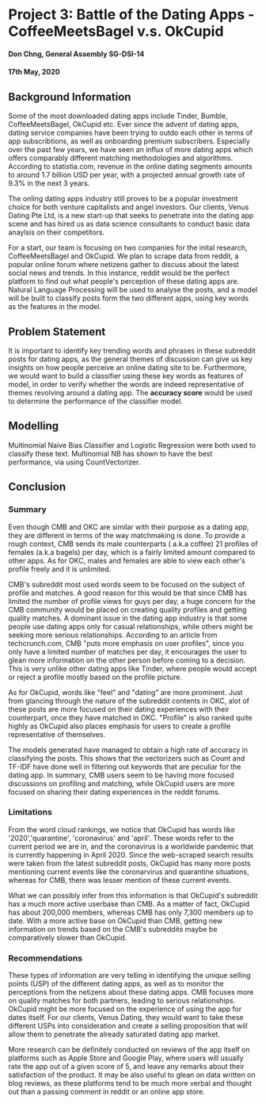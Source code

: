 # Project 3: Battle of the Dating Apps - CoffeeMeetsBagel v.s. OkCupid
#### Don Chng, General Assembly SG-DSI-14
#### 17th May, 2020



## Background Information 

Some of the most downloaded dating apps include Tinder, Bumble, CoffeeMeetsBagel, OkCupid etc. Ever since the advent of dating apps, dating service companies have been trying to outdo each other in terms of app subscribtions, as well as onboarding premium subscribers. Especially over the past few years, we have seen an influx of more dating apps which offers comparably different matching methodologies and algorithms. According to statistia.com, revenue in the online dating segments amounts to around 1.7 billion USD per year, with a projected annual growth rate of 9.3% in the next 3 years.

The onling dating apps industry still proves to be a popular investment choice for both venture capitalists and angel investors. Our clients, Venus Dating Pte Ltd, is a new start-up that seeks to penetrate into the dating app scene and has hired us as data science consultants to conduct basic data anaylsis on their competitors.

For a start, our team is focusing on two companies for the inital research, CoffeeMeetsBagel and OkCupid. We plan to scrape data from reddit, a popular online forum where netizens gather to discuss about the latest social news and trends. In this instance, reddit would be the perfect platform to find out what people's perception of these dating apps are. Natural Language Processing will be used to analyse the posts, and a model will be built to classify posts form the two different apps, using key words as the features in the model.

## Problem Statement

It is important to identify key trending words and phrases in these subreddit posts for dating apps, as the general themes of discussion can give us key insights on how people perceive an online dating site to be. Furthermore, we would want to build a classifier using these key words as features of model, in order to verify whether the words are indeed representative of themes revolving around a dating app. The **accuracy score** would be used to determine the performance of the classifier model. 


## Modelling

Multinomial Naive Bias Classifier and Logistic Regression were both used to classify these text. Multinomial NB has shown to have the best performance, via using CountVectorizer. 

## Conclusion


### Summary
Even though CMB and OKC are similar with their purpose as a dating app, they are different in terms of the way matchmaking is done. To provide a rough context, CMB sends its male counterparts ( a.k.a coffee) 21 profiles of females (a.k.a bagels) per day, which is a fairly limited amount compared to other apps. As for OKC, males and females are able to view each other's profile freely and it is unlimited.

CMB's subreddit most used words seem to be focused on the subject of profile and matches. A good reason for this would be that since CMB has limited the number of profile views for guys per day, a huge concern for the CMB community would be placed on creating quality profiles and getting quality matches. A dominant issue in the dating app industry is that some people use dating apps only for casual relationships, while others might be seeking more serious relationships. According to an article from techcrunch.com, CMB "puts more emphasis on user profiles", since you only have a limited number of matches per day, it encourages the user to glean more information on the other person before coming to a decision. This is very unlike other dating apps like Tinder, where people would accept or reject a profile mostly based on the profile picture.

As for OkCupid, words like "feel" and "dating" are more prominent. Just from glancing through the nature of the subreddit contents in OKC, alot of these posts are more focused on their dating experiences with their counterpart, once they have matched in OKC. "Profile" is also ranked quite highly as OkCupid also places emphasis for users to create a profile representative of themselves.

The models generated have managed to obtain a high rate of accuracy in classifying the posts. This shows that the vectorizers such as Count and TF-IDF have done well in filtering out keywords that are peculiar for the dating app. In summary, CMB users seem to be having more focused discussions on profiling and matching, while OkCupid users are more focused on sharing their dating experiences in the reddit forums.

### Limitations
From the word cloud rankings, we notice that OkCupid has words like '2020','quarantine', 'coronavirus' and 'april'. These words refer to the current period we are in, and the coronavirus is a worldwide pandemic that is currently happening in April 2020. Since the web-scraped search results were taken from the latest subreddit posts, OkCupid has many more posts mentioning current events like the coronarvirus and quarantine situations, whereas for CMB, there was lesser mention of these current events.

What we can possibly infer from this information is that OkCupid's subreddit has a much more active userbase than CMB. As a matter of fact, OkCupid has about 200,000 members, whereas CMB has only 7,300 members up to date. With a more active base on OkCupid than CMB, getting new information on trends based on the CMB's subreddits maybe be comparatively slower than OkCupid.

### Recommendations
These types of information are very telling in identifying the unique selling points (USP) of the different dating apps, as well as to monitor the perceptions from the netizens about these dating apps. CMB focuses more on quality matches for both partners, leading to serious relationships. OkCupid might be more focused on the experience of using the app for dates itself. For our clients, Venus Dating, they would want to take these different USPs into consideration and create a selling proposition that will allow them to penetrate the already saturated dating app market.

More research can be definitely conducted on reviews of the app itself on platforms such as Apple Store and Google Play, where users will usually rate the app out of a given score of 5, and leave any remarks about their satisfaction of the product. It may be also useful to glean on data written on blog reviews, as these platforms tend to be much more verbal and thought out than a passing comment in reddit or an online app store.